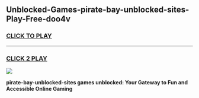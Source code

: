 
## Unblocked-Games-pirate-bay-unblocked-sites-Play-Free-doo4v
<h3>
<a href="https://premium76.site?title=pirate-bay-unblocked-sites&ref=21A">CLICK TO PLAY</a></h3>
<hr>

<h3>
<a href="https://premium76.site?title=pirate-bay-unblocked-sites&ref=21A">CLICK 2 PLAY</a>
  
</h3>

<a href="https://premium76.site?title=pirate-bay-unblocked-sites&ref=21A"><img src="https://clearcache.store/games.png"></a>


**pirate-bay-unblocked-sites games unblocked: Your Gateway to Fun and Accessible Online Gaming**
